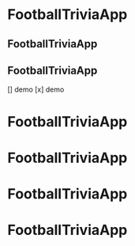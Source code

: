 ﻿# FootballTriviaApp
## FootballTriviaApp
 **FootballTriviaApp**
 ---
 [] demo
 [x] demo
# FootballTriviaApp
# FootballTriviaApp
# FootballTriviaApp
# FootballTriviaApp
